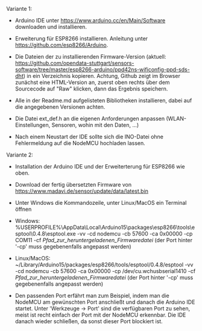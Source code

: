 Variante 1:

* Arduino IDE unter <https://www.arduino.cc/en/Main/Software> downloaden und installieren.  
  
* Erweiterung für ESP8266 installieren. Anleitung unter <https://github.com/esp8266/Arduino>.  
  
* Die Dateien der zu installierenden Firmware-Version (aktuell: <https://github.com/opendata-stuttgart/sensors-software/tree/master/esp8266-arduino/ppd42ns-wificonfig-ppd-sds-dht>) in ein Verzeichnis kopieren. Achtung, Github zeigt im Browser zunächst eine HTML-Version an, zuerst oben rechts über dem Sourcecode auf "Raw" klicken, dann das Ergebnis speichern.  
  
* Alle in der Readme.md aufgelisteten Bibliotheken installieren, dabei auf die angegebenen Versionen achten.  
  
* Die Datei ext_def.h an die eigenen Anforderungen anpassen (WLAN-Einstellungen, Sensoren, wohin mit den Daten, ...)  
  
* Nach einem Neustart der IDE sollte sich die INO-Datei ohne Fehlermeldung auf die NodeMCU hochladen lassen.  
  
  
  
Variante 2:

* Installation der Arduino IDE und der Erweiterterung für ESP8266 wie oben.

* Download der fertig übersetzten Firmware von <https://www.madavi.de/sensor/update/data/latest.bin>  
  
* Unter Windows die Kommandozeile, unter Linux/MacOS ein Terminal öffnen  
  
* Windows: %USERPROFILE%\AppData\Local\Arduino15\packages\esp8266\tools\esptool\0.4.8\esptool.exe -vv -cd nodemcu -cb 57600 -ca 0x00000 -cp COM11 -cf _Pfad_zur_heruntergeladenen_Firmwaredatei_ (der Port hinter '-cp' muss gegebenenfalls angepasst werden)  
  
* Linux/MacOS: ~/Library/Arduino15/packages/esp8266/tools/esptool/0.4.8/esptool -vv -cd nodemcu -cb 57600 -ca 0x00000 -cp /dev/cu.wchusbserial1410 -cf _Pfad_zur_heruntergeladenen_Firmwaredatei_ (der Port hinter '-cp' muss gegebenenfalls angepasst werden)  
  
* Den passenden Port erfährt man zum Beispiel, indem man die NodeMCU am gewünschten Port anschließt und danach die Arduino IDE startet. Unter 'Werkzeuge -> Port' sind die verfügbaren Port zu sehen, meist ist recht einfach der Port mit der NodeMCU erkennbar. Die IDE danach wieder schließen, da sonst dieser Port blockiert ist.  
